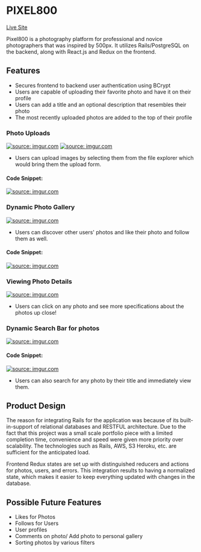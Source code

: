 # PIXEL800
[Live Site](https://pixel800.herokuapp.com/#/)

Pixel800 is a photography platform for professional and novice photographers that was inspired by 500px. It utilizes Rails/PostgreSQL on the backend, along with React.js and Redux on the frontend.


## Features

- Secures frontend to backend user authentication using BCrypt
- Users are capable of uploading their favorite photo and have it on their profile
- Users can add a title and an optional description that resembles their photo
- The most recently uploaded photos are added to the top of their profile


### Photo Uploads 

<a href="https://imgur.com/rkRgjYt"><img src="https://i.imgur.com/rkRgjYt.png" title="source: imgur.com" /></a>
<a href="https://imgur.com/3ANGBCs"><img src="https://i.imgur.com/3ANGBCs.png" title="source: imgur.com" /></a>

- Users can upload images by selecting them from the file explorer which would bring them the upload form.

#### Code Snippet:
<a href="https://imgur.com/WYYmDtN"><img src="https://i.imgur.com/WYYmDtN.png" title="source: imgur.com" /></a>

### Dynamic Photo Gallery 

<a href="https://imgur.com/dYfbQN6"><img src="https://i.imgur.com/dYfbQN6.png" title="source: imgur.com" /></a>

- Users can discover other users' photos and like their photo and follow them as well.

#### Code Snippet:
<a href="https://imgur.com/A1W4tWw"><img src="https://i.imgur.com/A1W4tWw.png" title="source: imgur.com" /></a>

### Viewing Photo Details

<a href="https://imgur.com/DIRljFU"><img src="https://i.imgur.com/DIRljFU.png" title="source: imgur.com" /></a>

- Users can click on any photo and see more specifications about the photos up close! 

### Dynamic Search Bar for photos

<a href="https://imgur.com/lik0vOQ"><img src="https://i.imgur.com/lik0vOQ.png" title="source: imgur.com" /></a>

#### Code Snippet:
<a href="https://imgur.com/SjjnnIE"><img src="https://i.imgur.com/SjjnnIE.png" title="source: imgur.com" /></a>

- Users can also search for any photo by their title and immediately view them.

## Product Design
  The reason for integrating Rails for the application was because of its built-in-support of relational databases and RESTFUL architecture. Due to the fact that this project was a small scale portfolio piece with a limited completion time, convenience and speed were given more priority over scalability. The technologies such as Rails, AWS, S3 Heroku, etc. are sufficient for the anticipated load.
  
Frontend Redux states are set up with distinguished reducers and actions for photos, users, and errors. This integration results to having a normalized state, which makes it easier to keep everything updated with changes in the database. 


## Possible Future Features
- Likes for Photos
- Follows for Users
- User profiles
- Comments on photo/ Add photo to personal gallery
- Sorting photos by various filters 
